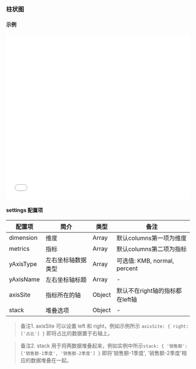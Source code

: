 ### 柱状图

#### 示例

<iframe width="100%" height="450" src="//jsfiddle.net/vue_echarts/1Le0wps5/21/embedded/result,html,js/?bodyColor=fff" allowfullscreen="allowfullscreen" frameborder="0"></iframe>

#### settings 配置项

| 配置项 | 简介 | 类型 | 备注 |
| --- | --- | --- | --- |
| dimension | 维度 | Array | 默认columns第一项为维度 |
| metrics | 指标 | Array | 默认columns第二项为指标 |
| yAxisType | 左右坐标轴数据类型 | Array | 可选值: KMB, normal, percent |
| yAxisName | 左右坐标轴标题 | Array | - |
| axisSite | 指标所在的轴 | Object | 默认不在right轴的指标都在left轴 |
| stack | 堆叠选项 | Object | - |

> 备注1. axisSite 可以设置 left 和 right，例如示例所示 `axisSite: { right: ['占比'] }` 即将占比的数据置于右轴上。

> 备注2. stack 用于将两数据堆叠起来，例如实例中所示`stack: { '销售额': ['销售额-1季度', '销售额-2季度'] }` 即将'销售额-1季度', '销售额-2季度'相应的数据堆叠在一起。
